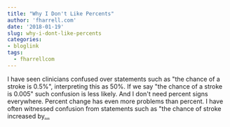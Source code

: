 ```yaml
---
title: "Why I Don't Like Percents"
author: 'fharrell.com'
date: '2018-01-19'
slug: why-i-dont-like-percents
categories:
- bloglink
tags:
  - fharrellcom
---
```


I have seen clinicians confused over statements such as "the chance of a stroke is 0.5%", interpreting this as 50%. If we say "the chance of a stroke is 0.005" such confusion is less likely. And I don't need percent signs everywhere. Percent change has even more problems than percent. I have often witnessed confusion from statements such as "the chance of stroke increased by[... <i class="fas fa-external-link-alt"></i>](http://fharrell.com/post/percent/)

